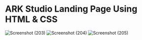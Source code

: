 # ARK Studio Landing Page Using HTML & CSS
![Screenshot (203)](https://user-images.githubusercontent.com/107758531/181512123-5a66de46-5344-4fae-b3a4-bc5b38b7359d.png)
![Screenshot (204)](https://user-images.githubusercontent.com/107758531/181512482-94de1ebb-0216-483a-8073-f6079d9d12ea.png)
![Screenshot (205)](https://user-images.githubusercontent.com/107758531/181512590-170c5015-69ac-411f-b365-5ae20fdaf7fb.png)
